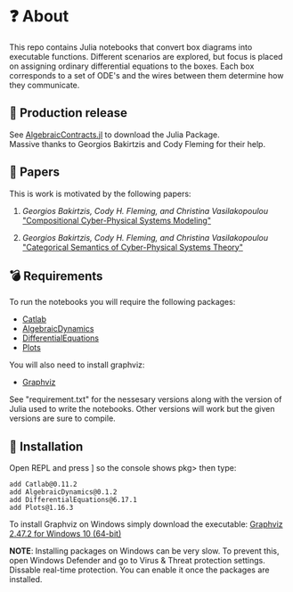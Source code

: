 # :question: About 
This repo contains Julia notebooks that convert box diagrams into executable functions.
Different scenarios are explored, but focus is placed on assigning ordinary differential equations to the boxes. 
Each box corresponds to a set of ODE's and the wires between them determine how they communicate.

## :star2: Production release
See [AlgebraicContracts.jl](https://github.com/bakirtzisg/AlgebraicContracts.jl) to download the Julia Package.   
Massive thanks to Georgios Bakirtzis and Cody Fleming for their help.

## :scroll: Papers
This is work is motivated by the following papers:

1. _Georgios Bakirtzis, Cody H. Fleming, and Christina Vasilakopoulou_  
["Compositional Cyber-Physical Systems Modeling"](https://arxiv.org/abs/2101.10484)   

2. _Georgios Bakirtzis, Cody H. Fleming, and Christina Vasilakopoulou_  
["Categorical Semantics of Cyber-Physical Systems Theory"](https://arxiv.org/abs/2010.08003)

## :bomb: Requirements
To run the notebooks you will require the following packages:
- [Catlab](https://juliapackages.com/p/catlab)
- [AlgebraicDynamics](https://juliapackages.com/packages/algebraicdynamics)
- [DifferentialEquations](https://juliapackages.com/p/differentialequations)
- [Plots](https://juliapackages.com/p/plots)

You will also need to install graphviz:
- [Graphviz](https://graphviz.org)

See "requirement.txt" for the nessesary versions along with the version of Julia used to write the notebooks. 
Other versions will work but the given versions are sure to compile. 

## :dvd: Installation
Open REPL and press ] so the console shows pkg> then type:  

```
add Catlab@0.11.2
add AlgebraicDynamics@0.1.2
add DifferentialEquations@6.17.1
add Plots@1.16.3
```  

To install Graphviz on Windows simply download the executable: [Graphviz 2.47.2 for Windows 10 (64-bit)](https://gitlab.com/api/v4/projects/4207231/packages/generic/graphviz-releases/2.47.2/stable_windows_10_cmake_Release_x64_graphviz-install-2.47.2-win64.exe)


__NOTE__: Installing packages on Windows can be very slow. 
To prevent this, open Windows Defender and go to Virus & Threat protection settings. Dissable real-time protection. 
You can enable it once the packages are installed.
